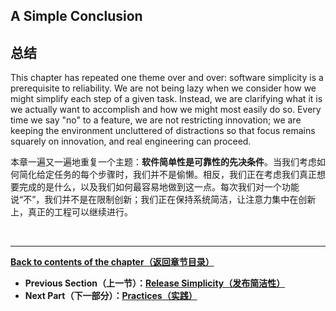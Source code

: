 ## **A Simple Conclusion**

## **总结**

This chapter has repeated one theme over and over: software simplicity is a prerequisite to reliability. We are not being lazy when we consider how we might simplify each step of a given task. Instead, we are clarifying what it is we actually want to accomplish and how we might most easily do so. Every time we say "no" to a feature, we are not restricting innovation; we are keeping the environment uncluttered of distractions so that focus remains squarely on innovation, and real engineering can proceed.

本章一遍又一遍地重复一个主题：**软件简单性是可靠性的先决条件**。当我们考虑如何简化给定任务的每个步骤时，我们并不是偷懒。相反，我们正在考虑我们真正想要完成的是什么，以及我们如何最容易地做到这一点。每次我们对一个功能说“不”，我们并不是在限制创新；我们正在保持系统简洁，让注意力集中在创新上，真正的工程可以继续进行。

<br>

---

**[Back to contents of the chapter（返回章节目录）](simplicity.md)**

* **Previous Section（上一节）：[Release Simplicity（发布简洁性）](release_simplicity.md)**
* **Next Part（下一部分）：[Practices（实践）](../../part-3/practices.md)**
